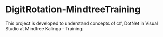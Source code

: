 # DigitRotation-MindtreeTraining
This project is developed to understand concepts of c#, DotNet in Visual Studio at Mindtree Kalinga - Training
